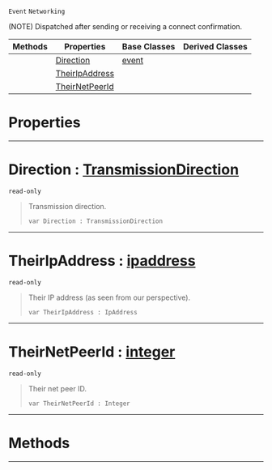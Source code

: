  `Event` `Networking`



(NOTE) Dispatched after sending or receiving a connect confirmation.

|Methods|Properties|Base Classes|Derived Classes|
|---|---|---|---|
| |[ Direction](https://plasmaengine.github.io/PlasmaDocs/Plasma1/C++/code_reference/class_reference/netlinkconnected.md#direction-plasma-engine-do)|[event](https://plasmaengine.github.io/PlasmaDocs/Plasma1/C++/code_reference/class_reference/event.md)| |
| |[ TheirIpAddress](https://plasmaengine.github.io/PlasmaDocs/Plasma1/C++/code_reference/class_reference/netlinkconnected.md#theiripaddress-plasma-engi)| | |
| |[ TheirNetPeerId](https://plasmaengine.github.io/PlasmaDocs/Plasma1/C++/code_reference/class_reference/netlinkconnected.md#theirnetpeerid-plasma-engi)| | |


 #  Properties


---  
 #  Direction : [TransmissionDirection](https://plasmaengine.github.io/PlasmaDocs/Plasma1/C++/code_reference/enum_reference.md#transmissiondirection)

 `read-only`

> Transmission direction.
> ``` lang=cpp, name=Lightning
> var Direction : TransmissionDirection


---  
 #  TheirIpAddress : [ipaddress](https://plasmaengine.github.io/PlasmaDocs/Plasma1/C++/code_reference/class_reference/ipaddress.md)

 `read-only`

> Their IP address (as seen from our perspective).
> ``` lang=cpp, name=Lightning
> var TheirIpAddress : IpAddress


---  
 #  TheirNetPeerId : [integer](https://plasmaengine.github.io/PlasmaDocs/Plasma1/C++/code_reference/lightning_base_types/integer.md)

 `read-only`

> Their net peer ID.
> ``` lang=cpp, name=Lightning
> var TheirNetPeerId : Integer


---  
 #  Methods


---  
 

 